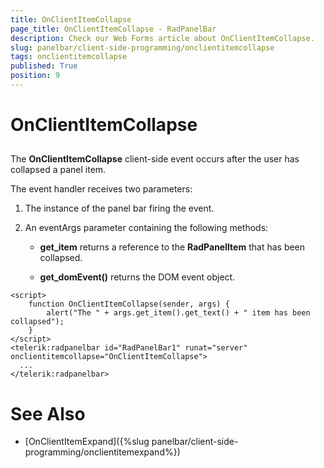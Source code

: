 ```yaml
---
title: OnClientItemCollapse
page_title: OnClientItemCollapse - RadPanelBar
description: Check our Web Forms article about OnClientItemCollapse.
slug: panelbar/client-side-programming/onclientitemcollapse
tags: onclientitemcollapse
published: True
position: 9
---
```


# OnClientItemCollapse



## 

The **OnClientItemCollapse** client-side event occurs after the user has collapsed a panel item.

The event handler receives two parameters:

1. The instance of the panel bar firing the event.

1. An eventArgs parameter containing the following methods:

	* **get_item** returns a reference to the **RadPanelItem** that has been collapsed.

	* **get_domEvent()** returns the DOM event object.

````ASPNET
<script>
    function OnClientItemCollapse(sender, args) {
        alert("The " + args.get_item().get_text() + " item has been collapsed");
    }           
</script>
<telerik:radpanelbar id="RadPanelBar1" runat="server" onclientitemcollapse="OnClientItemCollapse">
  ...
</telerik:radpanelbar>
````



# See Also

 * [OnClientItemExpand]({%slug panelbar/client-side-programming/onclientitemexpand%})
